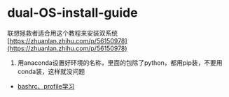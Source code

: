 # dual-OS-install-guide
联想拯救者适合用这个教程来安装双系统
[https://zhuanlan.zhihu.com/p/56150978](https://zhuanlan.zhihu.com/p/56150978)
1. 用anaconda设置好环境的名称，里面的包除了python，都用pip装，不要用conda装，这样就没问题
- [bashrc、profile学习](https://www.cnblogs.com/lanye/p/6149273.html)
